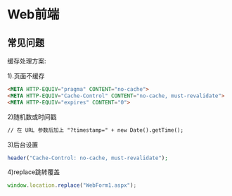 # Web前端











## 常见问题

缓存处理方案:

1).页面不缓存

```html
<META HTTP-EQUIV="pragma" CONTENT="no-cache"> 
<META HTTP-EQUIV="Cache-Control" CONTENT="no-cache, must-revalidate"> 
<META HTTP-EQUIV="expires" CONTENT="0">
```

2)随机数或时间戳

```html
// 在 URL 参数后加上 "?timestamp=" + new Date().getTime(); 
```

3)后台设置

```php
header("Cache-Control: no-cache, must-revalidate");
```

4)replace跳转覆盖

```js
window.location.replace("WebForm1.aspx");
```

